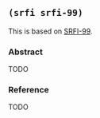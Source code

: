 
## `(srfi srfi-99)`

This is based on [SRFI-99](https://srfi.schemers.org/srfi-99/).

### Abstract

TODO

### Reference

TODO

